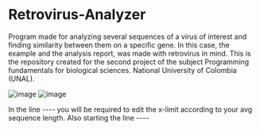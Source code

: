 # Retrovirus-Analyzer
Program made for analyzing several sequences of a virus of interest and finding similarity between them on a specific gene. In this case, the example and the analysis report, was made with retrovirus in mind. 
This is the repository created for the second project of the subject Programming fundamentals for biological sciences. National University of Colombia (UNAL).

![image](https://github.com/user-attachments/assets/b40673a8-e757-423a-a66d-8d45f2cb193f)
![image](https://github.com/user-attachments/assets/8d96d763-236b-485d-8e76-f2106630c043)

In the line ---- you will be required to edit the x-limit according to your avg sequence length.
Also starting the line ---- 
